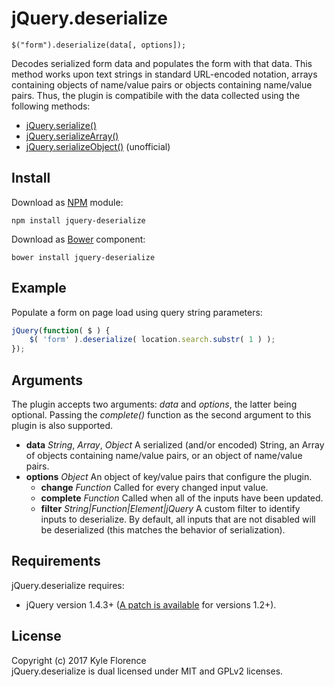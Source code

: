 # jQuery.deserialize

    $("form").deserialize(data[, options]);

Decodes serialized form data and populates the form with that data. This method works upon text strings in standard URL-encoded notation, arrays containing objects of name/value pairs or objects containing name/value pairs. Thus, the plugin is compatibile with the data collected using the following methods:

* [jQuery.serialize()](http://api.jquery.com/serialize)
* [jQuery.serializeArray()](http://api.jquery.com/serializeArray)
* [jQuery.serializeObject()](http://benalman.com/projects/jquery-misc-plugins/#serializeobject) (unofficial)

## Install

Download as [NPM](http://npmjs.org) module:

    npm install jquery-deserialize

Download as [Bower](http://bower.io) component:

    bower install jquery-deserialize

## Example

Populate a form on page load using query string parameters:

```javascript
jQuery(function( $ ) {
    $( 'form' ).deserialize( location.search.substr( 1 ) );
});
```

## Arguments

The plugin accepts two arguments: _data_ and _options_, the latter being optional. Passing the _complete()_ function as the second argument to this plugin is also supported.

* **data** _String_, _Array_, _Object_ A serialized (and/or encoded) String, an Array of objects containing name/value pairs, or an object of name/value pairs.
* **options** _Object_ An object of key/value pairs that configure the plugin.
    *    **change** _Function_ Called for every changed input value.
    *    **complete** _Function_ Called when all of the inputs have been updated.
	*    **filter** _String|Function|Element|jQuery_ A custom filter to identify inputs to deserialize. By default, all inputs that are not disabled will be deserialized (this matches the behavior of serialization).

## Requirements

jQuery.deserialize requires:

* jQuery version 1.4.3+ ([A patch is available](https://github.com/kflorence/misc-js/raw/master/jquery/patches/jquery.type-patch.js) for versions 1.2+).

## License

Copyright (c) 2017 Kyle Florence  
jQuery.deserialize is dual licensed under MIT and GPLv2 licenses.
